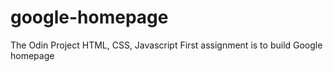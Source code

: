 # google-homepage
The Odin Project
HTML, CSS, Javascript
First assignment is to build Google homepage
